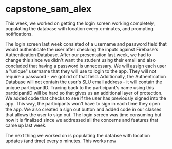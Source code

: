 # capstone_sam_alex

This week, we worked on getting the login screen working completely, populating the database with location every x minutes, and prompting notifications. 

The login screen last week consisted of a username and password field that would authenticate the user after checking the inputs against Firebase's Authentication Database. After our presentation last week, we had to change this since we didn't want the student using their email and also concluded that having a password is unnecessary. We will assign each user a "unique" username that they will use to login to the app. They will not require a password - we got rid of that field. Additionally, the Authentication Database will not contain the user's SLU email address - it will contain the unique participantID. Tracing back to the participant's name using this participantID will be hard so that gives us an additional layer of protection. We added code that checks to see if the user has previously signed into the app. This way, the participants won't have to sign in each time they open the app. We also created a sign out button and added code in our classes that allows the user to sign out. The login screen was time consuming but now it is finalized since we addressed all the concerns and features that came up last week.

The next thing we worked on is populating the databse with location updates (and time) every x minutes. This works now 
